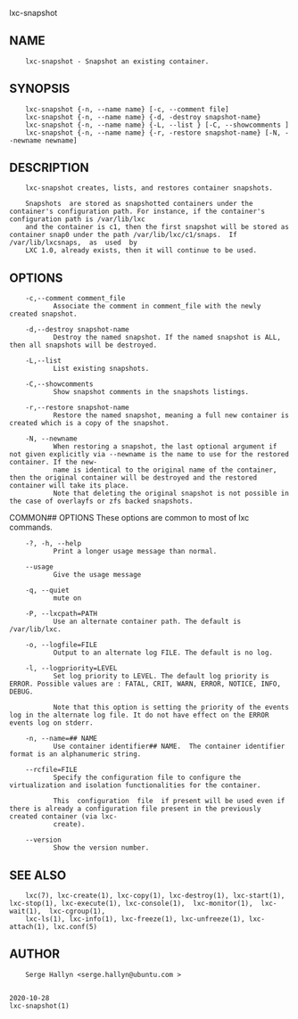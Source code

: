   lxc-snapshot
 
## NAME
        lxc-snapshot - Snapshot an existing container.
 
## SYNOPSIS
        lxc-snapshot {-n, --name name} [-c, --comment file]
        lxc-snapshot {-n, --name name} {-d, -destroy snapshot-name}
        lxc-snapshot {-n, --name name} {-L, --list } [-C, --showcomments ]
        lxc-snapshot {-n, --name name} {-r, -restore snapshot-name} [-N, --newname newname]
 
## DESCRIPTION
        lxc-snapshot creates, lists, and restores container snapshots.
 
        Snapshots  are stored as snapshotted containers under the container's configuration path. For instance, if the container's configuration path is /var/lib/lxc
        and the container is c1, then the first snapshot will be stored as container snap0 under the path /var/lib/lxc/c1/snaps.  If /var/lib/lxcsnaps,  as  used  by
        LXC 1.0, already exists, then it will continue to be used.
 
## OPTIONS
        -c,--comment comment_file
               Associate the comment in comment_file with the newly created snapshot.
 
        -d,--destroy snapshot-name
               Destroy the named snapshot. If the named snapshot is ALL, then all snapshots will be destroyed.
 
        -L,--list
               List existing snapshots.
 
        -C,--showcomments
               Show snapshot comments in the snapshots listings.
 
        -r,--restore snapshot-name
               Restore the named snapshot, meaning a full new container is created which is a copy of the snapshot.
 
        -N, --newname
               When restoring a snapshot, the last optional argument if not given explicitly via --newname is the name to use for the restored container. If the new‐
               name is identical to the original name of the container, then the original container will be destroyed and the restored container will take its place.
               Note that deleting the original snapshot is not possible in the case of overlayfs or zfs backed snapshots.
 
 COMMON## OPTIONS
        These options are common to most of lxc commands.
 
        -?, -h, --help
               Print a longer usage message than normal.
 
        --usage
               Give the usage message
 
        -q, --quiet
               mute on
 
        -P, --lxcpath=PATH
               Use an alternate container path. The default is /var/lib/lxc.
 
        -o, --logfile=FILE
               Output to an alternate log FILE. The default is no log.
 
        -l, --logpriority=LEVEL
               Set log priority to LEVEL. The default log priority is ERROR. Possible values are : FATAL, CRIT, WARN, ERROR, NOTICE, INFO, DEBUG.
 
               Note that this option is setting the priority of the events log in the alternate log file. It do not have effect on the ERROR events log on stderr.
 
        -n, --name=## NAME
               Use container identifier## NAME.  The container identifier format is an alphanumeric string.
 
        --rcfile=FILE
               Specify the configuration file to configure the virtualization and isolation functionalities for the container.
 
               This  configuration  file  if present will be used even if there is already a configuration file present in the previously created container (via lxc-
               create).
 
        --version
               Show the version number.
 
## SEE ALSO
        lxc(7), lxc-create(1), lxc-copy(1), lxc-destroy(1), lxc-start(1), lxc-stop(1), lxc-execute(1), lxc-console(1),  lxc-monitor(1),  lxc-wait(1),  lxc-cgroup(1),
        lxc-ls(1), lxc-info(1), lxc-freeze(1), lxc-unfreeze(1), lxc-attach(1), lxc.conf(5)
 
## AUTHOR
        Serge Hallyn <serge.hallyn@ubuntu.com >
 
                                                                              2020-10-28                                                              lxc-snapshot(1)
